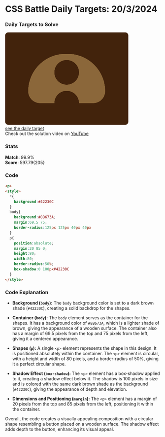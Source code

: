 # CSS Battle Daily Targets: 20/3/2024

### Daily Targets to Solve

![picture of daily target](./images/20.png)  
[see the daily target](https://cssbattle.dev/play/28n8LsvPnxFKQh46G3iZ)  
Check out the solution video on [YouTube](https://www.youtube.com/watch?v=d0rsqW3Qhvc)

### Stats

**Match**: 99.9%  
**Score**: 597.79{205}

### Code

```html
<p>
<style>
  *{
    background:#42230C
  }
  body{
    background:#8B673A;
    margin:69.5 75;
    border-radius:125px 125px 40px 40px
  }
  p{
    position:absolute;
    margin:20 85 0;
    height:80;
    width:80;
    border-radius:50%;
    box-shadow:0 100px#42230C
  }
</style>
```

### Code Explanation

- **Background (`body`):** The `body` background color is set to a dark brown shade (`#42230C`), creating a solid backdrop for the shapes.

- **Container (`body`):** The `body` element serves as the container for the shapes. It has a background color of `#8B673A`, which is a lighter shade of brown, giving the appearance of a wooden surface. The container also has a margin of 69.5 pixels from the top and 75 pixels from the left, giving it a centered appearance.

- **Shapes (`p`):** A single `<p>` element represents the shape in this design. It is positioned absolutely within the container. The `<p>` element is circular, with a height and width of 80 pixels, and a border-radius of 50%, giving it a perfect circular shape.

- **Shadow Effect (`box-shadow`):** The `<p>` element has a box-shadow applied to it, creating a shadow effect below it. The shadow is 100 pixels in size and is colored with the same dark brown shade as the background (`#42230C`), giving the appearance of depth and elevation.

- **Dimensions and Positioning (`margin`):** The `<p>` element has a margin of 20 pixels from the top and 85 pixels from the left, positioning it within the container.

Overall, the code creates a visually appealing composition with a circular shape resembling a button placed on a wooden surface. The shadow effect adds depth to the button, enhancing its visual appeal.
